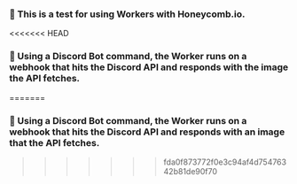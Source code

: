 ### 🧪 This is a test for using Workers with Honeycomb.io.
<<<<<<< HEAD
### 👀 Using a Discord Bot command, the Worker runs on a webhook that hits the Discord API and responds with the image the API fetches.
=======
### 👀 Using a Discord Bot command, the Worker runs on a webhook that hits the Discord API and responds with an image that the API fetches.
>>>>>>> fda0f873772f0e3c94af4d75476342b81de90f70
